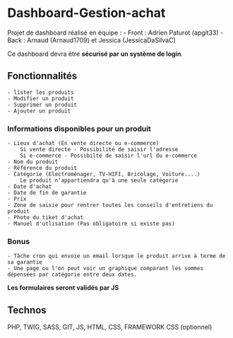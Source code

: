 # Dashboard-Gestion-achat

Projet de dashboard réalisé en équipe :
    - Front : Adrien Paturot (apgit33)
    - Back  : Arnaud (Arnaud1709) et Jessica (JessicaDaSilvaC)

Ce dashboard devra être **sécurisé par un système de login**.

## Fonctionnalités

    - lister les produits
    - Modifier un produit
    - Supprimer un produit
    - Ajouter un produit


### Informations disponibles pour un produit

    - Lieux d'achat (En vente directe ou e-commerce)
        Si vente directe - Possibilité de saisir l'adresse
        Si e-commerce - Possibilté de saisir l'url du e-commerce
    - Nom du produit
    - Référence du produit
    - Catégorie (Electroménager, TV-HIFI, Bricolage, Voiture....)
        Le produit n'appartiendra qu'à une seule catégorie
    - Date d'achat
    - Date de fin de garantie
    - Prix
    - Zone de saisie pour rentrer toutes les conseils d'entretiens du produit
    - Photo du tiket d'achat
    - Manuel d'utlisation (Pas obligatoire si existe pas)


### Bonus

    - Tâche cron qui envoie un email lorsque le produit arrive à terme de sa garantie
    - Une page ou l'on peut voir un graphique comparant les sommes dépensées par catégorie entre deux dates.


**Les formulaires seront validés par JS**

## Technos

PHP, TWIG, SASS, GIT, JS, HTML, CSS, FRAMEWORK CSS (optionnel)
